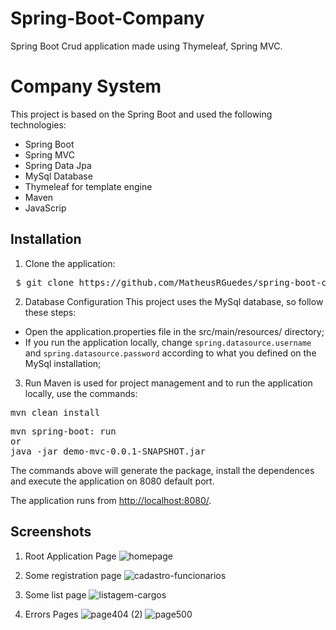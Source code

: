 # Spring-Boot-Company
Spring Boot Crud application made using Thymeleaf, Spring MVC.

# Company System
This project is based on the Spring Boot and used the following technologies:

* Spring Boot
* Spring MVC
* Spring Data Jpa
* MySql Database
* Thymeleaf for template engine
* Maven
* JavaScrip

## Installation

1. Clone the application:
<pre> $ git clone https://github.com/MatheusRGuedes/spring-boot-company.git </pre>

2. Database Configuration
This project uses the MySql database, so follow these steps:
* Open the application.properties file in the src/main/resources/ directory;
* If you run the application locally, change <code>spring.datasource.username</code> and <code>spring.datasource.password</code> according to what you defined on the MySql installation;

3. Run
Maven is used for project management and to run the application locally, use the commands:
<pre>mvn clean install</pre>
<pre>
mvn spring-boot: run
or
java -jar demo-mvc-0.0.1-SNAPSHOT.jar
</pre>

<p>The commands above will generate the package, install the dependences and execute the application on 8080 default port.</p>
<p>The application runs from <a href="http://localhost:8080">http://localhost:8080/</a>.

## Screenshots
1. Root Application Page
![homepage](https://user-images.githubusercontent.com/48195358/95787690-6a2c5600-0cb0-11eb-9e70-522483e4bea7.png)

2. Some registration page
![cadastro-funcionarios](https://user-images.githubusercontent.com/48195358/95787368-c347ba00-0caf-11eb-858b-842362009a2b.png)

3. Some list page
![listagem-cargos](https://user-images.githubusercontent.com/48195358/95787227-706e0280-0caf-11eb-9bdb-b63d78b947a1.png)

4. Errors Pages
![page404 (2)](https://user-images.githubusercontent.com/48195358/95785944-12d8b680-0cad-11eb-9f37-4c7b6beca14c.png)
![page500](https://user-images.githubusercontent.com/48195358/95786011-33a10c00-0cad-11eb-9028-f5b56a7632e1.png)
